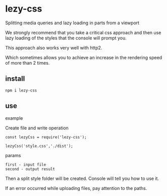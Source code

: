 # lezy-css
Splitting media queries and lazy loading in parts from a viewport

We strongly recommend that you take a critical css approach and then use lazy loading of the styles that the console will prompt you.

This approach also works very well with http2.

Which sometimes allows you to achieve an increase in the rendering speed of more than 2 times.
## install 
```
npm i lezy-css
```

## use

example

Create file and write operation
```
const lezyCss = require('lezy-css');

lezyCss('style.css','./dist');
```

params
```
first - input file
second - output result
```

Then a split style folder will be created. Console will tell you how to use it. 

If an error occurred while uploading files, pay attention to the paths.